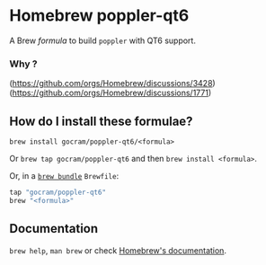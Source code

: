 # Homebrew poppler-qt6

A Brew _formula_ to build `poppler` with QT6 support.

### Why ?
(https://github.com/orgs/Homebrew/discussions/3428)
(https://github.com/orgs/Homebrew/discussions/1771)

## How do I install these formulae?

`brew install gocram/poppler-qt6/<formula>`

Or `brew tap gocram/poppler-qt6` and then `brew install <formula>`.

Or, in a [`brew bundle`](https://github.com/Homebrew/homebrew-bundle) `Brewfile`:

```ruby
tap "gocram/poppler-qt6"
brew "<formula>"
```

## Documentation

`brew help`, `man brew` or check [Homebrew's documentation](https://docs.brew.sh).
